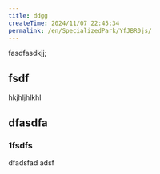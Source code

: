 ```yaml
---
title: ddgg
createTime: 2024/11/07 22:45:34
permalink: /en/SpecializedPark/YfJBR0js/
---
```



fasdfasdkjj;


## fsdf 


hkjhljhlkhl


## dfasdfa 

### 1fsdfs

dfadsfad adsf